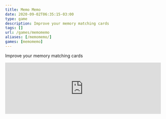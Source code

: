 ```yaml
---
title: Memo Memo
date: 2020-09-02T06:35:15-03:00
type: game
description: Improve your memory matching cards
tags: []
url: /games/memomemo
aliases: [/memomemo/]
games: [memomemo]
---
```

Improve your memory matching cards
<iframe src="https://itch.io/embed/1884355?linkback=true&amp;bg_color=16171a&amp;fg_color=fafdff&amp;link_color=ff2674&amp;border_color=222" width="100%" height="167" frameborder="0"><a href="https://juancolacelli.itch.io/memomemo">Memo Memo by Juan Colacelli</a></iframe>
